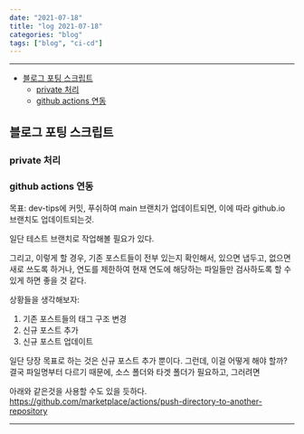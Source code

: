 ```yaml
---
date: "2021-07-18"
title: "log 2021-07-18"
categories: "blog"
tags: ["blog", "ci-cd"]
---
```


----------

- [블로그 포팅 스크립트](#블로그-포팅-스크립트)
  - [private 처리](#private-처리)
  - [github actions 연동](#github-actions-연동)

## 블로그 포팅 스크립트

### private 처리

### github actions 연동

목표: dev-tips에 커밋, 푸쉬하여 main 브랜치가 업데이트되면, 이에 따라 github.io 브랜치도 업데이트되는것.

일단 테스트 브랜치로 작업해볼 필요가 있다.

그리고, 이렇게 할 경우, 기존 포스트들이 전부 있는지 확인해서, 있으면 냅두고, 없으면 새로 쓰도록 하거나, 연도를 제한하여 현재 연도에 해당하는 파일들만 검사하도록 할 수 있게 하면 좋을 것 같다.

상황들을 생각해보자:

1. 기존 포스트들의 태그 구조 변경
1. 신규 포스트 추가
1. 신규 포스트 업데이트

일단 당장 목표로 하는 것은 신규 포스트 추가 뿐이다.
그런데, 이걸 어떻게 해야 할까? 결국 파일명부터 다르기 때문에, 소스 폴더와 타겟 폴더가 필요하고, 그러려면

아래와 같은것을 사용할 수도 있을 듯하다.
<https://github.com/marketplace/actions/push-directory-to-another-repository>

----------
